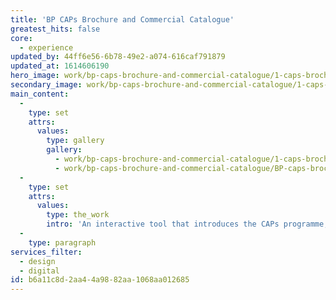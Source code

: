 ```yaml
---
title: 'BP CAPs Brochure and Commercial Catalogue'
greatest_hits: false
core:
  - experience
updated_by: 44ff6e56-6b78-49e2-a074-616caf791879
updated_at: 1614606190
hero_image: work/bp-caps-brochure-and-commercial-catalogue/1-caps-brochure.jpg
secondary_image: work/bp-caps-brochure-and-commercial-catalogue/1-caps-brochure_V2.jpg
main_content:
  -
    type: set
    attrs:
      values:
        type: gallery
        gallery:
          - work/bp-caps-brochure-and-commercial-catalogue/1-caps-brochure_V4.jpg
          - work/bp-caps-brochure-and-commercial-catalogue/BP-caps-brochure-feature.jpg
  -
    type: set
    attrs:
      values:
        type: the_work
        intro: 'An interactive tool that introduces the CAPs programme, courses and training information and provides BP employees with direct access to additional tools. It needed to be clear and manageable during their development and learning journey, enabling easy navigation throughout the support process. It is important all content is understood quickly, with the aid of visually presented infographics, calendar overviews and timelines make it a go to resource providing concise information.'
  -
    type: paragraph
services_filter:
  - design
  - digital
id: b6a11c8d-2aa4-4a98-82aa-1068aa012685
---
```

